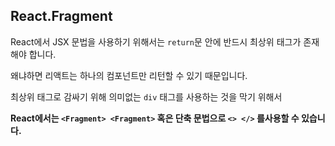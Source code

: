 ## React.Fragment

React에서 JSX 문법을 사용하기 위해서는 `return`문 안에 반드시 최상위 태그가 존재해야 합니다.

왜냐하면 리액트는 하나의 컴포넌트만 리턴할 수 있기 때문입니다.

최상위 태그로 감싸기 위해 의미없는 `div` 태그를 사용하는 것을 막기 위해서

**React에서는 `<Fragment> <Fragment>` 혹은 단축 문법으로 `<> </>` 를사용할 수 있습니다.**
